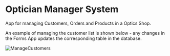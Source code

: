 # Optician Manager System

App for managing Customers, Orders and Products in a Optics Shop. 

An example of managing the customer list is shown below - any changes in the Forms App updates the corresponding table in the database. 

![ManageCustomers](https://user-images.githubusercontent.com/55887624/83028329-8dbc7000-a031-11ea-9556-60845f8c7e92.gif)
